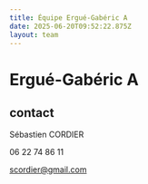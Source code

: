 ```yaml
---
title: Équipe Ergué-Gabéric A
date: 2025-06-20T09:52:22.875Z
layout: team
---
```


# Ergué-Gabéric A



## contact 

Sébastien CORDIER

06 22 74 86 11

scordier@gmail.com

